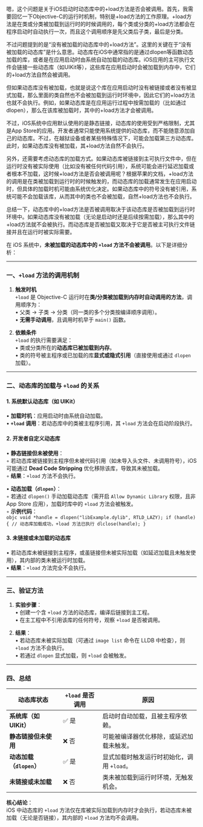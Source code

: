 嗯，这个问题是关于iOS启动时动态库中的+load方法是否会被调用。首先，我需要回忆一下Objective-C的运行时机制，特别是+load方法的工作原理。+load方法是在类或分类被加载到运行时的时候调用的，每个类或分类的+load方法都会在程序启动时自动执行一次，而且这个调用顺序是先父类后子类，最后是分类。

不过问题提到的是“没有被加载的动态库中的+load方法”。这里的关键在于“没有被加载的动态库”是什么意思。动态库在iOS中通常指的是通过dlopen等函数动态加载的库，或者是在应用启动时由系统自动加载的动态库。iOS应用的主可执行文件会链接一些动态库（如UIKit等），这些库在应用启动时会被加载到内存中，它们的+load方法自然会被调用。

但如果动态库没有被加载，也就是说这个库在应用启动时没有被链接或者没有被显式加载，那么里面的类自然也不会被加载到运行时环境中，因此它们的+load方法也就不会执行。例如，如果动态库是在应用运行过程中按需加载的（比如通过dlopen），那么在该库被加载时，其中的+load方法才会被调用。

不过，iOS系统中应用默认使用的是静态链接，动态库的使用受到严格限制，尤其是App Store的应用。开发者通常只能使用系统提供的动态库，而不能随意添加自己的动态库。不过，在越狱设备或者某些特殊情况下，可能会加载第三方动态库。此时，如果动态库没有被加载，其+load方法自然不会执行。

另外，还需要考虑动态库的加载方式。如果动态库被链接到主可执行文件中，但在运行时没有被实际使用（比如没有被任何代码引用），系统可能会进行延迟加载或者根本不加载，这时候+load方法是否会被调用呢？根据苹果的文档，+load方法的调用是在类被加载到运行时的时候触发的，而动态库的加载通常发生在应用启动时，但具体的加载时机可能由系统优化决定。如果动态库中的符号没有被引用，系统可能不会加载该库，从而其中的类也不会被加载，自然+load方法也不会执行。

总结一下，动态库中的+load方法是否被调用取决于该动态库是否被加载到运行时环境中。如果动态库没有被加载（无论是启动时还是后续按需加载），那么其中的+load方法就不会被执行。而动态库是否被加载又取决于它是否被主可执行文件链接并且在运行时被实际需要。




在 iOS 系统中，**未被加载的动态库中的 `+load` 方法不会被调用**。以下是详细分析：

---

### 一、`+load` 方法的调用机制
1. **触发时机**  
   `+load` 是 Objective-C 运行时在**类/分类被加载到内存时自动调用的方法**，调用顺序为：  
   • 父类 → 子类 → 分类（同一类的多个分类按编译顺序调用）。  
   • **无需手动调用**，且调用时机早于 `main()` 函数。

2. **依赖条件**  
   `+load` 的执行需要满足：  
   • 类或分类所在的**动态库已被加载到内存**。  
   • 类的符号被主程序或已加载的库**显式或隐式引用**（直接使用或通过 `dlopen` 加载）。

---

### 二、动态库的加载与 `+load` 的关系
#### 1. **系统默认动态库（如 UIKit）**
   • **加载时机**：应用启动时由系统自动加载。  
   • **`+load` 调用**：若动态库中的类被主程序引用，其 `+load` 方法会在启动阶段执行。

#### 2. **开发者自定义动态库**
   • **静态链接但未被使用**：  
     ◦ 若动态库被链接到主程序但未被代码引用（如未导入头文件、未调用符号），iOS 可能通过 **Dead Code Stripping** 优化移除该库，导致其未被加载。  
     ◦ **结果**：`+load` 方法不会执行。

   • **动态加载（`dlopen`）**：  
     ◦ 若通过 `dlopen()` 手动加载动态库（需开启 `Allow Dynamic Library` 权限，且非 App Store 应用），加载时库中的 `+load` 方法会被触发。  
     ◦ **示例代码**：  
       ```objc
       void *handle = dlopen("libExample.dylib", RTLD_LAZY);
       if (handle) {
           // 动态库加载成功，+load 方法已执行
           dlclose(handle);
       }
       ```

#### 3. **未链接或未加载的动态库**
   • 若动态库未被链接到主程序，或虽链接但未被实际加载（如延迟加载且未触发使用），其内部的类未被运行时加载。  
   • **结果**：`+load` 方法完全不会执行。

---

### 三、验证方法
1. **实验步骤**：  
   • 创建一个含 `+load` 方法的动态库，编译后链接到主工程。  
   • 在主工程中不引用该库的任何符号，观察 `+load` 是否被调用。

2. **结果**：  
   • 若动态库未被实际加载（可通过 `image list` 命令在 LLDB 中检查），则 `+load` 方法不会执行。  
   • 若通过 `dlopen` 显式加载，则 `+load` 会被触发。

---

### 四、总结
| 动态库状态                  | `+load` 是否调用 | 原因                                                                 |
|----------------------------|------------------|----------------------------------------------------------------------|
| **系统库（如 UIKit）**      | ✅ 是            | 启动时自动加载，且被主程序依赖。                                     |
| **静态链接但未使用**        | ❌ 否            | 可能被编译器优化移除，或延迟加载未触发。                            |
| **动态加载（`dlopen`）**    | ✅ 是            | 显式加载时触发运行时初始化，调用 `+load`。                           |
| **未链接或未加载**          | ❌ 否            | 类未被加载到运行时环境，无触发机会。                                 |

**核心结论**：  
iOS 中动态库的 `+load` 方法仅在库被实际加载到内存时才会执行，若动态库未被加载（无论是否链接），其内部的 `+load` 方法均不会调用。
